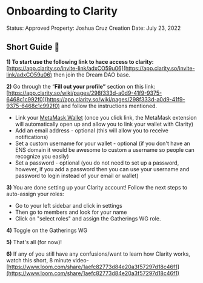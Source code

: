 # Onboarding to Clarity

Status: Approved
Property: Joshua Cruz
Creation Date: July 23, 2022

## **Short Guide 🚀**

**1) To start use the following link to hace access to clarity:** [https://app.clarity.so/invite-link/adxCO59u06](https://app.clarity.so/invite-link/adxCO59u06) then join the Dream DAO base.

**2)** Go through the “**Fill out your profile”** section on this link: [https://app.clarity.so/wiki/pages/298f333d-a0d9-41f9-9375-6468c1c992f0](https://app.clarity.so/wiki/pages/298f333d-a0d9-41f9-9375-6468c1c992f0) and follow the instructions mentioned.

- Link your [MetaMask Wallet](https://metamask.io/) (once you click link, the MetaMask extension will automatically open up and allow you to link your wallet with Clarity)
- Add an email address - optional (this will allow you to receive notifications)
- Set a custom username for your wallet - optional (if you don't have an ENS domain it would be awesome to custom a username so people can recognize you easily)
- Set a password - optional (you do not need to set up a password, however, if you add a password then you can use your username and password to login instead of your email or wallet)

**3)** You are done setting up your Clarity account! Follow the next steps to auto-assign your roles:

- Go to your left sidebar and click in settings
- Then go to members and look for your name
- Click on "select roles" and assign the Gatherings WG role.

**4)** Toggle on the Gatherings WG 

**5)** That's all (for now)!

**6)** If any of you still have any confusions/want to learn how Clarity works, watch this short, 8 minute video- [https://www.loom.com/share/1aefc82773d84e20a3f57297d18c46f1](https://www.loom.com/share/1aefc82773d84e20a3f57297d18c46f1)